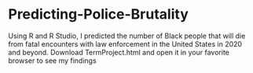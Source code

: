 # Predicting-Police-Brutality
Using R and R Studio, I predicted the number of Black people that will die from fatal encounters with law enforcement in the United States in 2020 and beyond. 
Download TermProject.html and open it in your favorite browser to see my findings
